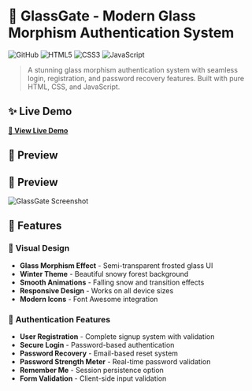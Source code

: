 # 🚪 GlassGate - Modern Glass Morphism Authentication System

![GitHub](https://img.shields.io/badge/GlassGate-Modern%20Auth-blue)
![HTML5](https://img.shields.io/badge/HTML5-E34F26?style=flat&logo=html5&logoColor=white)
![CSS3](https://img.shields.io/badge/CSS3-1572B6?style=flat&logo=css3&logoColor=white)
![JavaScript](https://img.shields.io/badge/JavaScript-F7DF1E?style=flat&logo=javascript&logoColor=black)

> A stunning glass morphism authentication system with seamless login, registration, and password recovery features. Built with pure HTML, CSS, and JavaScript.

## ✨ Live Demo
**[🔗 View Live Demo](https://drive.google.com/file/d/1NtPG_BvxbVLAPT27RRPac-mncVJMh4Qx/view?usp=sharing)**

## 🎥 Preview
## 🎥 Preview
![GlassGate Screenshot](https://drive.google.com/uc?export=view&id=1VIeTBQw1D3DZ5vyFwbncBnTsVaRtFC0N)

## 🌟 Features

### 🎨 **Visual Design**
- **Glass Morphism Effect** - Semi-transparent frosted glass UI
- **Winter Theme** - Beautiful snowy forest background
- **Smooth Animations** - Falling snow and transition effects
- **Responsive Design** - Works on all device sizes
- **Modern Icons** - Font Awesome integration

### 🔐 **Authentication Features**
- **User Registration** - Complete signup system with validation
- **Secure Login** - Password-based authentication
- **Password Recovery** - Email-based reset system
- **Password Strength Meter** - Real-time password validation
- **Remember Me** - Session persistence option
- **Form Validation** - Client-side input validation

